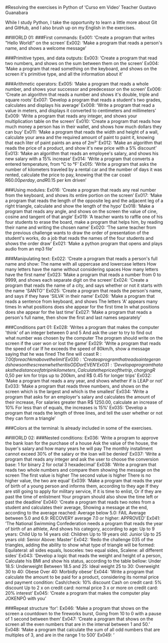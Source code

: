 #Resolving the exercises in Python of ‘Curso em Video’
Teacher Gustavo Guanabara

While I study Python, I take the opportunity to learn a little more about Git and GitHub, and I also brush up on my English in the exercises.

##WORLD 01:
###First commands:
	Ex001: ‘Create a program that writes "Hello World!" on the screen’
	Ex002: ‘Make a program that reads a person's name, and shows a welcome message’

###Primitive types, and data outputs:
	Ex003: ‘Create a program that read two numbers, and shows on the sum between them on the screen’
	Ex004: ‘Make a program that read something on the keyboard, and shows on the screen it's primitive type, and all the information about it’

###Arithmetic operators:
	Ex005: ‘Make a program that reads a whole number, and shows your successor and predecessor on the screen’
	Ex006: ‘Create an algorithm that reads a number and shows it's double, triple and square roots’
	Ex007: ‘Develop a program that reads a student's two grades, calculates and displays his average’
	Ex008: ‘Write a program that read a value in meters, and displays it converted to centimeters and millimeters’
	Ex009: ‘Write a program that reads any integer, and shows your multiplication table on the screen’
	Ex010: ‘Create a program that reads how much money a person has in their wallet, and shows how much dollars they can buy’
	Ex011: ‘Make a program that reads the width and height of a wall,
calculate your area and the required amount of paint to paint it,
knowing that each liter of paint paints an area of 2m²’
	Ex012: ‘Make an algorithm that reads the price of a product, and show it's new price with a 5% discount’
	Ex013: ‘Make an algorithm that reads an employee's salary, and shows his new salary with a 15% increase’
	Ex014: ‘Write a program that converts a entered temperature, from °C to °F’
	Ex015: ‘Write a program that asks the number of kilometers traveled by a rental car and the number of days it was rented, calculate the price to pay, knowing that the car coast R$60.00 per day, and R$0.15 per km driven’

###Using modules: 
	Ex016: ‘Create a program that reads any real number from the keyboard, and shows its entire portion on the screen’
	Ex017: ‘Make a program that reads the length of the opposite leg and the adjacent leg of a right triangle, calculate and show the length of the hypo’
	Ex018: ‘Make a program that reads any angle, and shows on the screen the value of cine, cosine and tangent of that angle’
	Ex019: ‘A teacher wants to raffle one of his four students to erase the board, make a program that helps him, by reading their name and writing the chosen name’
	Ex020: ‘The same teacher from the previous challenge wants to draw the order of presentation of the student's works, do a job that reads the names of the four students and shows the order draw’
	Ex021: ‘Make a python program that opens and plays audio from an mp3 file’

###Manipulating text:
	Ex022: ‘Create a program that reads a person's full name and show:
The name with all uppercase and lowercase letters
How many letters have the name without considering spaces
How many letters have the first name’
	Ex023: ‘Make a program that reads a number from 0 to 9999, and shows each separate digit on the screen’
	Ex024: ‘Create a program that reads the name of a city, and says whether or not it starts with the name 'SANTO'’
	Ex025: ‘Create a program that reads the person's name, and says if they have 'SILVA' in their name’
	Ex026: ‘Make a program that reads a sentence from keyboard, and shows
The letters 'A' appears many times
In what positions does she appear for the first time
In what positions does she appear for the last time’
	Ex027: ‘Make a program that reads a person's full name, then show the first and last names separately’

###Conditions part 01:
	Ex028: ‘Writes a program that makes the computer 'think' of an integer between 0 and 5
And ask the user to try to find out what number was chosen by the computer
The program should write on the screen if the user won or lost the game’
	Ex029: ‘Write a program that reads the speed of car
If he exceeds the speed of 80km/h, show a message saying that he was fined
The fine will coast R$:7.00 for each km above the limit’
	Ex030: ‘Create a program that reads a integer and shows on the screen whether it is ODD or EVEN’
	Ex031: ‘Develop a program that asks the distance of a trip in kilometers,
Calculate the price of the trip, charging R$ 0,50 per km for trips up to 200km, and R$ 0.45 for longer trips’
	Ex032: ‘Make a program that reads a any year, and shows whether if is LEAP or not’
	Ex033: ‘Make a program that reads three numbers, and shows on the screen which is the largest and which is the smallest’
	Ex034: ‘Write a program that asks for an employer's salary and calculates the amount of their increase,
For salaries greater than R$ 1250.00, calculate an increase of 10%
For less than of equals, the increases is 15%’
	Ex035: ‘Develop a program that reads the length of three lines, and tell the user whether or not they can form a triangle’

###Colors at the terminal:
	Is already included in some of the exercises.

##WORLD 02:
###Nested conditions:
	Ex036: ‘Write a program to approve the bank loan for the purchase of a house
Ask the value of the house, the buyer's salary and how many years he will pay
The monthly installment cannot exceed 30% of the salary or the loan will be denied’
	Ex037: ‘Write a program that reads any integer and ask the user to choose the conversion base:
1 for binary
2 for octal
3 hexadecimal’
	Ex038: ‘Write a program that reads two whole numbers and compare them showing the message on the screen
The first value is higher
The second value is higher
There is no higher value, the two are equal’
	Ex039: ‘Make a program that reads the year of birth of a young person and informs them, according to they age
If they are still going to apply for military service,
If it is time to enlist,
Or if they are past the time of enlistment
Your program should also show the time left or past the deadline’
	Ex040: ‘Create a program that reads two notes from a student and calculates their average,
Showing a message at the end, according to the average reached:
Average below 5.0: FAIL
Average between 5.0 and 6.9: RECOVERY
average 7.0 or higher: APPROVED’
	Ex041: ‘The National Swimming Confederation needs a program that reads the year of birth of an athlete,
And shows his category, according to age:
Up to 9 years: Child
Up to 14 years old: Children
Up to 19 years old: Junior
Up to 25 years old: Senior
Above: Master’
	Ex042: ‘Redo the challenge 035 of the triangles, adding the ability to show what type of triangle will be formed:
Equilateral: all sides equals,
Isosceles: two equal sides,
Scalene: all different sides’
	Ex043: ‘Develop a logic that reads the weight and height of a person,
Calculate his BMI and show his status, according to the table bellow:
Under 18.5: Underweight
Between 18.5 and 25: Ideal weight
25 to 30: Overweight
30 to 40: Obese
Over 40: Morbidly obese’
	Ex044: ‘Write a program that calculate the amount to be paid for a product,
considering its normal price and payment condition:
Cash/check: 10% discount
Cash on credit card: 5% discount
Up to 2 x on credit card: normal price
3 x or more on credit card: 20% interest’
	Ex045: ‘Create a program that makes the computer play JOKENPÔ with you’

###Repeat structure ‘for’:
	Ex046: ‘Make a program that shows on the screen a countdown to the fireworks burst,
Going from 10 to 0 with a pause of 1 second between them’
	Ex047: ‘Create a program that shows on the screen all the even numbers that are in the interval between 1 and 50.’
	Ex048: ‘Make a program that calculate the sum of all odd numbers that are multiples of 3, and are in the range 1 to 500’
	Ex049: ‘
